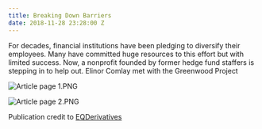 ```yaml
---
title: Breaking Down Barriers
date: 2018-11-28 23:28:00 Z
---
```


For decades, financial institutions have been pledging to diversify their employees. Many have committed huge resources to this effort but with limited success. Now, a nonprofit founded by former hedge fund staffers is stepping in to help out. Elinor Comlay met with the Greenwood Project

![Article page 1.PNG](/uploads/Article%20page%201.PNG)

![Article page 2.PNG](/uploads/Article%20page%202.PNG)

Publication credit to [EQDerivatives](http://eqderivatives.com/)